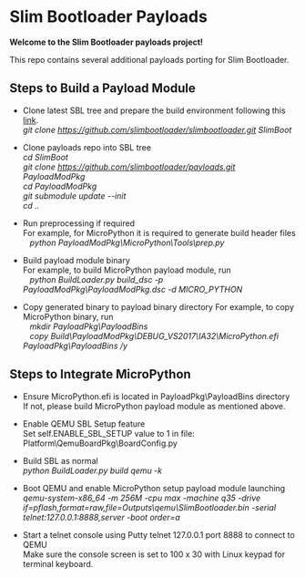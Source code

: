 Slim Bootloader Payloads
=========================

**Welcome to the Slim Bootloader payloads project!**

This repo contains several additional payloads porting for Slim Bootloader.


Steps to Build a Payload Module
--------------------------------
- Clone latest SBL tree and prepare the build environment following this [link](https://slimbootloader.github.io/getting-started/build-host-setup.html). \
  *git clone https://github.com/slimbootloader/slimbootloader.git SlimBoot*

- Clone payloads repo into SBL tree \
  *cd SlimBoot* \
  *git clone https://github.com/slimbootloader/payloads.git PayloadModPkg* \
  *cd PayloadModPkg* \
  *git submodule update --init* \
  *cd ..*

- Run preprocessing if required \
  For example, for MicroPython it is required to generate build header files \
  &nbsp;&nbsp; *python PayloadModPkg\MicroPython\Tools\prep.py*

- Build payload module binary \
  For example, to build MicroPython payload module, run \
  &nbsp;&nbsp; *python BuildLoader.py build_dsc -p PayloadModPkg\PayloadModPkg.dsc -d MICRO_PYTHON*

- Copy generated binary to payload binary directory
  For example, to copy MicroPython binary, run \
  &nbsp;&nbsp; *mkdir PayloadPkg\PayloadBins* \
  &nbsp;&nbsp; *copy  Build\PayloadModPkg\DEBUG_VS2017\IA32\MicroPython.efi PayloadPkg\PayloadBins /y*


Steps to Integrate MicroPython
-------------------------------
- Ensure MicroPython.efi is located in PayloadPkg\PayloadBins directory \
  If not, please build MicroPython payload module as mentioned above.

- Enable QEMU SBL Setup feature \
  Set self.ENABLE_SBL_SETUP value to 1 in file:\
  Platform\QemuBoardPkg\BoardConfig.py

- Build SBL as normal \
  *python BuildLoader.py build qemu -k*

- Boot QEMU and enable MicroPython setup payload module launching \
  *qemu-system-x86_64 -m 256M -cpu max -machine q35 -drive if=pflash,format=raw,file=Outputs\qemu\SlimBootloader.bin -serial telnet:127.0.0.1:8888,server -boot order=a*

- Start a telnet console using Putty telnet 127.0.0.1 port 8888 to connect to QEMU \
  Make sure the console screen is set to 100 x 30 with Linux keypad for terminal keyboard.

